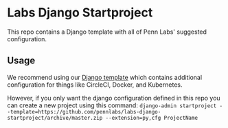 # Labs Django Startproject

This repo contains a Django template with all of Penn Labs' suggested configuration.

## Usage

We recommend using our [Django template](https://github.com/pennlabs/template-django) which contains additional configuration for things like CircleCI, Docker, and Kubernetes.

However, if you only want the django configuration defined in this repo you can create a new project using this command: `django-admin startproject --template=https://github.com/pennlabs/labs-django-startproject/archive/master.zip --extension=py,cfg ProjectName`
